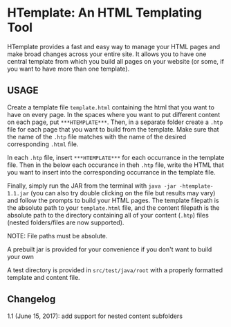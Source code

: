 HTemplate: An HTML Templating Tool
==================================

HTemplate provides a fast and easy way to manage your HTML pages and make broad changes across your entire site. It allows you to have one central template from which you build all pages on your website (or some, if you want to have more than one template).

USAGE
-----

Create a template file ```template.html``` containing the html that you want to have on every page. In the spaces where you want to put different content on each page, put ```***HTEMPLATE***```. Then, in a separate folder create a ```.htp``` file for each page that you want to build from the template. Make sure that the name of the ```.htp``` file matches with the name of the desired corresponding ```.html``` file.

In each ```.htp``` file, insert ```***HTEMPLATE***``` for each occurrance in the template file. Then in the below each occurance in theh ```.htp``` file, write the HTML that you want to insert into the corresponding occurrance in the template file.

Finally, simply run the JAR from the terminal with ```java -jar -htemplate-1.1.jar``` (you can also try double clicking on the file but results may vary) and follow the prompts to build your HTML pages. The template filepath is the absolute path to your ```template.html``` file, and the content filepath is the absolute path to the directory containing all of your content (```.htp```) files (nested folders/files are now supported).

NOTE: File paths must be absolute.

A prebuilt jar is provided for your convenience if you don't want to build your own

A test directory is provided in ```src/test/java/root``` with a properly formatted template and content file.

Changelog
---------

1.1 (June 15, 2017): add support for nested content subfolders

